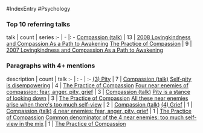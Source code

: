 #IndexEntry #Psychology

### Top 10 referring talks
talk | count | series
:- | - |: -
<a data-href="Compassion (talk)" href="Compassion+%28talk%29" class="internal-link" target="_blank" rel="noopener">Compassion (talk)</a> | 13 | <a data-href="2008 Lovingkindness and Compassion As a Path to Awakening" href="2008+Lovingkindness+and+Compassion+As+a+Path+to+Awakening" class="internal-link" target="_blank" rel="noopener">2008 Lovingkindness and Compassion As a Path to Awakening</a>
<a data-href="The Practice of Compassion" href="The+Practice+of+Compassion" class="internal-link" target="_blank" rel="noopener">The Practice of Compassion</a> | 9 | <a data-href="2007 Lovingkindness and Compassion As a Path to Awakening" href="2007+Lovingkindness+and+Compassion+As+a+Path+to+Awakening" class="internal-link" target="_blank" rel="noopener">2007 Lovingkindness and Compassion As a Path to Awakening</a>

### Paragraphs with 4+ mentions
description | count | talk
:- | : - | :-
<a aria-label-position="top" aria-label="Compassion (talk) > 3 Pity" data-href="Compassion (talk)#3 Pity" href="Compassion+%28talk%29#3+Pity" class="internal-link" target="_blank" rel="noopener">(3) Pity</a> | 7 | <a data-href="Compassion (talk)" href="Compassion+%28talk%29" class="internal-link" target="_blank" rel="noopener">Compassion (talk)</a>
<a aria-label-position="top" aria-label="The Practice of Compassion > Self-pity is disempowering" data-href="The Practice of Compassion#Self-pity is disempowering" href="The+Practice+of+Compassion#Self-pity+is+disempowering" class="internal-link" target="_blank" rel="noopener">Self-pity is disempowering</a> | 4 | <a data-href="The Practice of Compassion" href="The+Practice+of+Compassion" class="internal-link" target="_blank" rel="noopener">The Practice of Compassion</a>
<a aria-label-position="top" aria-label="Compassion (talk) > Four near enemies of compassion fear anger pity grief" data-href="Compassion (talk)#Four near enemies of compassion fear anger pity grief" href="Compassion+%28talk%29#Four+near+enemies+of+compassion+fear+anger+pity+grief" class="internal-link" target="_blank" rel="noopener">Four near enemies of compassion: fear, anger, pity, grief</a> | 3 | <a data-href="Compassion (talk)" href="Compassion+%28talk%29" class="internal-link" target="_blank" rel="noopener">Compassion (talk)</a>
<a aria-label-position="top" aria-label="The Practice of Compassion > Pity is a stance of looking down" data-href="The Practice of Compassion#Pity is a stance of looking down" href="The+Practice+of+Compassion#Pity+is+a+stance+of+looking+down" class="internal-link" target="_blank" rel="noopener">Pity is a stance of looking down</a> | 3 | <a data-href="The Practice of Compassion" href="The+Practice+of+Compassion" class="internal-link" target="_blank" rel="noopener">The Practice of Compassion</a>
<a aria-label-position="top" aria-label="Compassion (talk) > All these near enemies arise when theres too much self-view" data-href="Compassion (talk)#All these near enemies arise when there's too much self-view" href="Compassion+%28talk%29#All+these+near+enemies+arise+when+there%27s+too+much+self-view" class="internal-link" target="_blank" rel="noopener">All these near enemies arise when there&#x27;s too much self-view</a> | 2 | <a data-href="Compassion (talk)" href="Compassion+%28talk%29" class="internal-link" target="_blank" rel="noopener">Compassion (talk)</a>
<a aria-label-position="top" aria-label="Compassion (talk) > 4 Grief" data-href="Compassion (talk)#4 Grief" href="Compassion+%28talk%29#4+Grief" class="internal-link" target="_blank" rel="noopener">(4) Grief</a> | 1 | <a data-href="Compassion (talk)" href="Compassion+%28talk%29" class="internal-link" target="_blank" rel="noopener">Compassion (talk)</a>
<a aria-label-position="top" aria-label="The Practice of Compassion > 4 near enemies fear anger pity grief" data-href="The Practice of Compassion#4 near enemies fear anger pity grief" href="The+Practice+of+Compassion#4+near+enemies+fear+anger+pity+grief" class="internal-link" target="_blank" rel="noopener">4 near enemies: fear, anger, pity, grief</a> | 1 | <a data-href="The Practice of Compassion" href="The+Practice+of+Compassion" class="internal-link" target="_blank" rel="noopener">The Practice of Compassion</a>
<a aria-label-position="top" aria-label="The Practice of Compassion > Common denominator of the 4 near enemies too much self-view in the mix" data-href="The Practice of Compassion#Common denominator of the 4 near enemies too much self-view in the mix" href="The+Practice+of+Compassion#Common+denominator+of+the+4+near+enemies+too+much+self-view+in+the+mix" class="internal-link" target="_blank" rel="noopener">Common denominator of the 4 near enemies: too much self-view in the mix</a> | 1 | <a data-href="The Practice of Compassion" href="The+Practice+of+Compassion" class="internal-link" target="_blank" rel="noopener">The Practice of Compassion</a>

